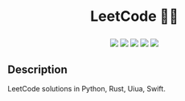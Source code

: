 # <p align="center">LeetCode 🧑‍💻 </p>

<p align="center">
    <a href="https://github.com/lbreede/leetcode/issues" alt="contributions welcome">
        <img src="https://img.shields.io/badge/contributions-welcome-brightgreen.svg?style=flat" /></a>
    <a href="https://lbesson.mit-license.org/" alt="MIT license">
        <img src="https://img.shields.io/badge/License-MIT-blue.svg" /></a>
    <a href="https://www.python.org/">
        <img src="https://img.shields.io/badge/Python-3-ff69b4.svg"/></a>
    <a href="https://github.com/lbreede?tab=followers" alt="GitHub followers">
        <img src="https://img.shields.io/github/followers/lbreede.svg?style=social&label=Follow" /></a>
    <a href="https://GitHub.com/lbreede/leetcode/stargazers/" alt="GitHub stars">
        <img src="https://img.shields.io/github/stars/lbreede/leetcode.svg?style=social&label=Star" /></a>
</p>

## Description
LeetCode solutions in Python, Rust, Uiua, Swift.
